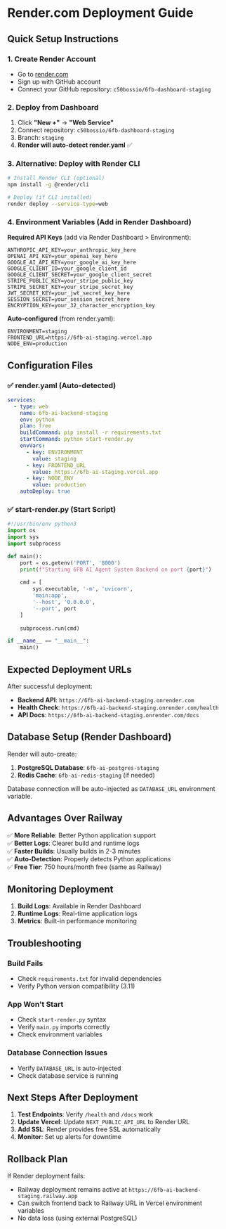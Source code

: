 # Render.com Deployment Guide

## Quick Setup Instructions

### 1. Create Render Account
- Go to [render.com](https://render.com)
- Sign up with GitHub account
- Connect your GitHub repository: `c50bossio/6fb-dashboard-staging`

### 2. Deploy from Dashboard
1. Click **"New +"** → **"Web Service"**
2. Connect repository: `c50bossio/6fb-dashboard-staging`
3. Branch: `staging`
4. **Render will auto-detect render.yaml** ✅

### 3. Alternative: Deploy with Render CLI
```bash
# Install Render CLI (optional)
npm install -g @render/cli

# Deploy (if CLI installed)
render deploy --service-type=web
```

### 4. Environment Variables (Add in Render Dashboard)
**Required API Keys** (add via Render Dashboard > Environment):
```
ANTHROPIC_API_KEY=your_anthropic_key_here
OPENAI_API_KEY=your_openai_key_here
GOOGLE_AI_API_KEY=your_google_ai_key_here
GOOGLE_CLIENT_ID=your_google_client_id
GOOGLE_CLIENT_SECRET=your_google_client_secret
STRIPE_PUBLIC_KEY=your_stripe_public_key
STRIPE_SECRET_KEY=your_stripe_secret_key
JWT_SECRET_KEY=your_jwt_secret_key_here
SESSION_SECRET=your_session_secret_here
ENCRYPTION_KEY=your_32_character_encryption_key
```

**Auto-configured** (from render.yaml):
```
ENVIRONMENT=staging
FRONTEND_URL=https://6fb-ai-staging.vercel.app
NODE_ENV=production
```

## Configuration Files

### ✅ render.yaml (Auto-detected)
```yaml
services:
  - type: web
    name: 6fb-ai-backend-staging
    env: python
    plan: free
    buildCommand: pip install -r requirements.txt
    startCommand: python start-render.py
    envVars:
      - key: ENVIRONMENT
        value: staging
      - key: FRONTEND_URL
        value: https://6fb-ai-staging.vercel.app
      - key: NODE_ENV
        value: production
    autoDeploy: true
```

### ✅ start-render.py (Start Script)
```python
#!/usr/bin/env python3
import os
import sys
import subprocess

def main():
    port = os.getenv('PORT', '8000')
    print(f"Starting 6FB AI Agent System Backend on port {port}")
    
    cmd = [
        sys.executable, '-m', 'uvicorn',
        'main:app',
        '--host', '0.0.0.0',
        '--port', port
    ]
    
    subprocess.run(cmd)

if __name__ == "__main__":
    main()
```

## Expected Deployment URLs

After successful deployment:
- **Backend API**: `https://6fb-ai-backend-staging.onrender.com`
- **Health Check**: `https://6fb-ai-backend-staging.onrender.com/health`
- **API Docs**: `https://6fb-ai-backend-staging.onrender.com/docs`

## Database Setup (Render Dashboard)

Render will auto-create:
1. **PostgreSQL Database**: `6fb-ai-postgres-staging`
2. **Redis Cache**: `6fb-ai-redis-staging` (if needed)

Database connection will be auto-injected as `DATABASE_URL` environment variable.

## Advantages Over Railway

✅ **More Reliable**: Better Python application support  
✅ **Better Logs**: Clearer build and runtime logs  
✅ **Faster Builds**: Usually builds in 2-3 minutes  
✅ **Auto-Detection**: Properly detects Python applications  
✅ **Free Tier**: 750 hours/month free (same as Railway)  

## Monitoring Deployment

1. **Build Logs**: Available in Render Dashboard
2. **Runtime Logs**: Real-time application logs
3. **Metrics**: Built-in performance monitoring

## Troubleshooting

### Build Fails
- Check `requirements.txt` for invalid dependencies
- Verify Python version compatibility (3.11)

### App Won't Start
- Check `start-render.py` syntax
- Verify `main.py` imports correctly
- Check environment variables

### Database Connection Issues
- Verify `DATABASE_URL` is auto-injected
- Check database service is running

## Next Steps After Deployment

1. **Test Endpoints**: Verify `/health` and `/docs` work
2. **Update Vercel**: Update `NEXT_PUBLIC_API_URL` to Render URL
3. **Add SSL**: Render provides free SSL automatically
4. **Monitor**: Set up alerts for downtime

## Rollback Plan

If Render deployment fails:
- Railway deployment remains active at `https://6fb-ai-backend-staging.railway.app`
- Can switch frontend back to Railway URL in Vercel environment variables
- No data loss (using external PostgreSQL)